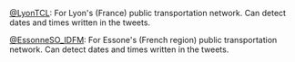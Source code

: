 [@LyonTCL](code/custom%20date&time/TCL%20@LyonTCL.gs): For Lyon's (France) public transportation network. Can detect dates and times written in the tweets.

[@EssonneSO_IDFM](code/custom%20date&time/Bus%20Essonne%20Sud%20Ouest%20@EssonneSO_IDFM.gs): For Essone's (French region) public transportation network. Can detect dates and times written in the tweets.
